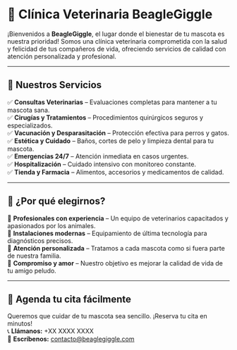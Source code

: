 # 🐶 Clínica Veterinaria BeagleGiggle  

¡Bienvenidos a **BeagleGiggle**, el lugar donde el bienestar de tu mascota es nuestra prioridad! Somos una clínica veterinaria comprometida con la salud y felicidad de tus compañeros de vida, ofreciendo servicios de calidad con atención personalizada y profesional.  

---

## 🌟 Nuestros Servicios  
✅ **Consultas Veterinarias** – Evaluaciones completas para mantener a tu mascota sana.  
✅ **Cirugías y Tratamientos** – Procedimientos quirúrgicos seguros y especializados.  
✅ **Vacunación y Desparasitación** – Protección efectiva para perros y gatos.  
✅ **Estética y Cuidado** – Baños, cortes de pelo y limpieza dental para tu mascota.  
✅ **Emergencias 24/7** – Atención inmediata en casos urgentes.  
✅ **Hospitalización** – Cuidado intensivo con monitoreo constante.  
✅ **Tienda y Farmacia** – Alimentos, accesorios y medicamentos de calidad.  

---

## 🏥 ¿Por qué elegirnos?  
🐾 **Profesionales con experiencia** – Un equipo de veterinarios capacitados y apasionados por los animales.  
🐾 **Instalaciones modernas** – Equipamiento de última tecnología para diagnósticos precisos.  
🐾 **Atención personalizada** – Tratamos a cada mascota como si fuera parte de nuestra familia.  
🐾 **Compromiso y amor** – Nuestro objetivo es mejorar la calidad de vida de tu amigo peludo.  

---

## 📅 Agenda tu cita fácilmente  
Queremos que cuidar de tu mascota sea sencillo. ¡Reserva tu cita en minutos!  
📞 **Llámanos:** +XX XXXX XXXX  
📧 **Escríbenos:** contacto@beaglegiggle.com  
